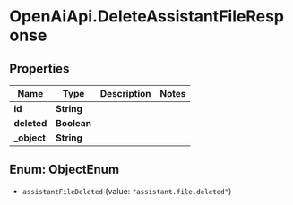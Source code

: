 # OpenAiApi.DeleteAssistantFileResponse

## Properties
Name | Type | Description | Notes
------------ | ------------- | ------------- | -------------
**id** | **String** |  | 
**deleted** | **Boolean** |  | 
**_object** | **String** |  | 

<a name="ObjectEnum"></a>
## Enum: ObjectEnum

* `assistantFileDeleted` (value: `"assistant.file.deleted"`)

